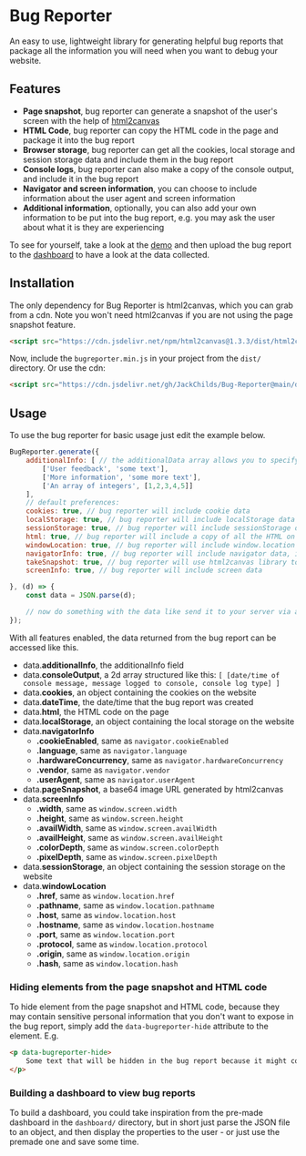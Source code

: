 # Bug Reporter

An easy to use, lightweight library for generating helpful bug reports that package all the information you will need when you want to debug your website.

## Features
- **Page snapshot**, bug reporter can generate a snapshot of the user's screen with the help of [html2canvas](https://github.com/niklasvh/html2canvas)
- **HTML Code**, bug reporter can copy the HTML code in the page and package it into the bug report
- **Browser storage**, bug reporter can get all the cookies, local storage and session storage data and include them in the bug report
- **Console logs**, bug reporter can also make a copy of the console output, and include it in the bug report
- **Navigator and screen information**, you can choose to include information about the user agent and screen information
- **Additional information**, optionally, you can also add your own information to be put into the bug report, e.g. you may ask the user about what it is they are experiencing

To see for yourself, take a look at the [demo](https://morcreate.net/github/BugReporter/) and then upload the bug report to the [dashboard](https://morcreate.net/github/BugReporter/dashboard/) to have a look at the data collected.

## Installation
The only dependency for Bug Reporter is html2canvas, which you can grab from a cdn. Note you won't need html2canvas if you are not using the page snapshot feature.
```html
<script src="https://cdn.jsdelivr.net/npm/html2canvas@1.3.3/dist/html2canvas.min.js" integrity="sha256-QT3W6xEiCZLGc8yEu9fiRM+V1UlKjJ/WEfg1VXnFns4=" crossorigin="anonymous"></script>
```
Now, include the `bugreporter.min.js` in your project from the `dist/` directory.
Or use the cdn:
```html
<script src="https://cdn.jsdelivr.net/gh/JackChilds/Bug-Reporter@main/dist/bugreporter.min.js"></script>
```

## Usage

To use the bug reporter for basic usage just edit the example below.
```js
BugReporter.generate({
    additionalInfo: [ // the additionalData array allows you to specify additional information to go alongside the bug report
        ['User feedback', 'some text'],
        ['More information', 'some more text'],
        ['An array of integers', [1,2,3,4,5]]
    ],
    // default preferences:
    cookies: true, // bug reporter will include cookie data
    localStorage: true, // bug reporter will include localStorage data
    sessionStorage: true, // bug reporter will include sessionStorage data
    html: true, // bug reporter will include a copy of all the HTML on the page, tags with the 'data-bugreporter-hide' attribute will be omitted
    windowLocation: true, // bug reporter will include window.location data
    navigatorInfo: true, // bug reporter will include navigator data, including userAgent and language
    takeSnapshot: true, // bug reporter will use html2canvas library to take a snapshot of the page. Note: you need to include html2canvas.js in your page
    screenInfo: true, // bug reporter will include screen data

}, (d) => {
    const data = JSON.parse(d);

    // now do something with the data like send it to your server via a post request where the JSON can then be saved for debugging purposes
});
```
With all features enabled, the data returned from the bug report can be accessed like this.
- data.**additionalInfo**, the additionalInfo field
- data.**consoleOutput**, a 2d array structured like this: `[ [date/time of console message, message logged to console, console log type] ]`
- data.**cookies**, an object containing the cookies on the website
- data.**dateTime**, the date/time that the bug report was created
- data.**html**, the HTML code on the page
- data.**localStorage**, an object containing the local storage on the website
- data.**navigatorInfo**
  - **.cookieEnabled**, same as `navigator.cookieEnabled`
  - **.language**, same as `navigator.language`
  - **.hardwareConcurrency**, same as `navigator.hardwareConcurrency`
  - **.vendor**, same as `navigator.vendor`
  - **.userAgent**, same as `navigator.userAgent`
- data.**pageSnapshot**, a base64 image URL generated by html2canvas
- data.**screenInfo**
  - **.width**, same as `window.screen.width`
  - **.height**, same as `window.screen.height`
  - **.availWidth**, same as `window.screen.availWidth`
  - **.availHeight**, same as `window.screen.availHeight`
  - **.colorDepth**, same as `window.screen.colorDepth`
  - **.pixelDepth**, same as `window.screen.pixelDepth`
- data.**sessionStorage**, an object containing the session storage on the website
- data.**windowLocation**
  - **.href**, same as `window.location.href`
  - **.pathname**, same as `window.location.pathname`
  - **.host**, same as `window.location.host`
  - **.hostname**, same as `window.location.hostname`
  - **.port**, same as `window.location.port`
  - **.protocol**, same as `window.location.protocol`
  - **.origin**, same as `window.location.origin`
  - **.hash**, same as `window.location.hash`

### Hiding elements from the page snapshot and HTML code
To hide element from the page snapshot and HTML code, because they may contain sensitive personal information that you don't want to expose in the bug report, simply add the `data-bugreporter-hide` attribute to the element.
E.g.
```html
<p data-bugreporter-hide>
    Some text that will be hidden in the bug report because it might contain sensitive information
</p>
```

### Building a dashboard to view bug reports
To build a dashboard, you could take inspiration from the pre-made dashboard in the `dashboard/` directory, but in short just parse the JSON file to an object, and then display the properties to the user - or just use the premade one and save some time.
